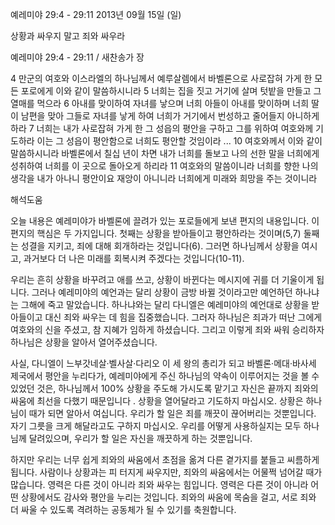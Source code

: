 예레미야 29:4 - 29:11 
2013년 09월 15일 (일)

상황과 싸우지 말고 죄와 싸우라



예레미야 29:4 - 29:11 / 새찬송가  장


4 만군의 여호와 이스라엘의 하나님께서 예루살렘에서 바벨론으로 사로잡혀 가게 한 모든 포로에게 이와 같이 말씀하시니라 5 너희는 집을 짓고 거기에 살며 텃밭을 만들고 그 열매를 먹으라  6 아내를 맞이하여 자녀를 낳으며 너희 아들이 아내를 맞이하며 너희 딸이 남편을 맞아 그들로 자녀를 낳게 하여 너희가 거기에서 번성하고 줄어들지 아니하게 하라  7 너희는 내가 사로잡혀 가게 한 그 성읍의 평안을 구하고 그를 위하여 여호와께 기도하라 이는 그 성읍이 평안함으로 너희도 평안할 것임이라 ... 10 여호와께서 이와 같이 말씀하시니라 바벨론에서 칠십 년이 차면 내가 너희를 돌보고 나의 선한 말을 너희에게 성취하여 너희를 이 곳으로 돌아오게 하리라 11 여호와의 말씀이니라 너희를 향한 나의 생각을 내가 아나니 평안이요 재앙이 아니니라 너희에게 미래와 희망을 주는 것이니라

해석도움





오늘 내용은 예레미야가 바벨론에 끌려가 있는 포로들에게 보낸 편지의 내용입니다. 이 편지의 핵심은 두 가지입니다. 첫째는 상황을 받아들이고 평안하라는 것이며(5,7) 둘째는 성결을 지키고, 죄에 대해 회개하라는 것입니다(6). 그러면 하나님께서 상황을 여시고, 과거보다 더 나은 미래를 회복시켜 주겠다는 것입니다(10-11).

우리는 흔히 상황을 바꾸려고 애를 쓰고, 상황이 바뀐다는 메시지에 귀를 더 기울이게 됩니다. 그러나 예레미야의 예언과는 달리 상황이 금방 바뀔 것이라고만 예언하던 하나냐는 그해에 죽고 말았습니다. 하나냐와는 달리 다니엘은 예레미야의 예언대로 상황을 받아들이고 대신 죄와 싸우는 데 힘을 집중했습니다. 그러자 하나님은 죄과가 떠난 그에게 여호와의 신을 주셨고, 참 지혜가 임하게 하셨습니다. 그리고 이렇게 죄와 싸워 승리하자 하나님은 상황을 알아서 열어주셨습니다.

사실, 다니엘이 느부갓네살·벨사살·다리오 이 세 왕의 총리가 되고 바벨론·메대·바사세 제국에서 평안을 누리다가, 예레미야에게 주신 하나님의 약속이 이루어지는 것을 볼 수 있었던 것은, 하나님께서 100% 상황을 주도해 가시도록 맡기고 자신은 끝까지 죄와의 싸움에 최선을 다했기 때문입니다
.
상황을 열어달라고 기도하지 마십시오. 상황은 하나님이 때가 되면 알아서 여십니다. 우리가 할 일은 죄를 깨끗이 끊어버리는 것뿐입니다. 자기 그릇을 크게 해달라고도 구하지 마십시오. 우리를 어떻게 사용하실지는 모두 하나님께 달려있으며, 우리가 할 일은 자신을 깨끗하게 하는 것뿐입니다.

하지만 우리는 너무 쉽게 죄와의 싸움에서 초점을 옮겨 다른 곁가지를 붙들고 씨름하게 됩니다. 사람이나 상황과는 피 터지게 싸우지만, 죄와의 싸움에서는 어물쩍 넘어갈 때가 많습니다. 영력은 다른 것이 아니라 죄와 싸우는 힘입니다. 영력은 다른 것이 아니라 어떤 상황에서도 감사와 평안을 누리는 것입니다. 죄와의 싸움에 목숨을 걸고, 서로 죄와 더 싸울 수 있도록 격려하는 공동체가 될 수 있기를 축원합니다.